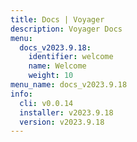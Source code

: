 ```yaml
---
title: Docs | Voyager
description: Voyager Docs
menu:
  docs_v2023.9.18:
    identifier: welcome
    name: Welcome
    weight: 10
menu_name: docs_v2023.9.18
info:
  cli: v0.0.14
  installer: v2023.9.18
  version: v2023.9.18
---
```


